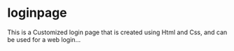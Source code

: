 # loginpage
This is a Customized login page that is created using Html and Css, and can be used for a web login...
